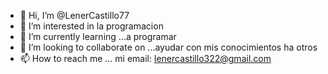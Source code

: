 - 👋 Hi, I’m @LenerCastillo77
- 👀 I’m interested in  la programacion
- 🌱 I’m currently learning ...a programar
- 💞️ I’m looking to collaborate on ...ayudar con mis conocimientos ha otros
- 📫 How to reach me ... mi email: lenercastillo322@gmail.com
<!---
LenerCastillo77/LenerCastillo77 is a ✨ special ✨ repository because its `README.md` (this file) appears on your GitHub profile.
You can click the Preview link to take a look at your changes.
--->
